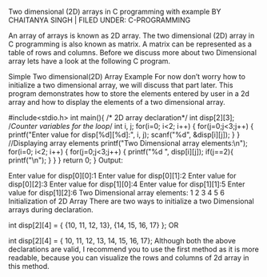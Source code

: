 Two dimensional (2D) arrays in C programming with example
BY CHAITANYA SINGH | FILED UNDER: C-PROGRAMMING

An array of arrays is known as 2D array. The two dimensional (2D) array in C programming is also known as matrix. A matrix can be represented as a table of rows and columns. Before we discuss more about two Dimensional array lets have a look at the following C program.

Simple Two dimensional(2D) Array Example
For now don’t worry how to initialize a two dimensional array, we will discuss that part later. This program demonstrates how to store the elements entered by user in a 2d array and how to display the elements of a two dimensional array.

#include<stdio.h>
int main(){
   /* 2D array declaration*/
   int disp[2][3];
   /*Counter variables for the loop*/
   int i, j;
   for(i=0; i<2; i++) {
      for(j=0;j<3;j++) {
         printf("Enter value for disp[%d][%d]:", i, j);
         scanf("%d", &disp[i][j]);
      }
   }
   //Displaying array elements
   printf("Two Dimensional array elements:\n");
   for(i=0; i<2; i++) {
      for(j=0;j<3;j++) {
         printf("%d ", disp[i][j]);
         if(j==2){
            printf("\n");
         }
      }
   }
   return 0;
}
Output:

Enter value for disp[0][0]:1
Enter value for disp[0][1]:2
Enter value for disp[0][2]:3
Enter value for disp[1][0]:4
Enter value for disp[1][1]:5
Enter value for disp[1][2]:6
Two Dimensional array elements:
1 2 3 
4 5 6 
Initialization of 2D Array
There are two ways to initialize a two Dimensional arrays during declaration.

int disp[2][4] = {
    {10, 11, 12, 13},
    {14, 15, 16, 17}
};
OR

int disp[2][4] = { 10, 11, 12, 13, 14, 15, 16, 17};
Although both the above declarations are valid, I recommend you to use the first method as it is more readable, because you can visualize the rows and columns of 2d array in this method.


